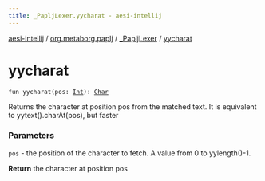 ```yaml
---
title: _PapljLexer.yycharat - aesi-intellij
---
```


[aesi-intellij](../../index.html) / [org.metaborg.paplj](../index.html) / [_PapljLexer](index.html) / [yycharat](.)

# yycharat

`fun yycharat(pos: `[`Int`](https://kotlinlang.org/api/latest/jvm/stdlib/kotlin/-int/index.html)`): `[`Char`](https://kotlinlang.org/api/latest/jvm/stdlib/kotlin/-char/index.html)

Returns the character at position pos from the matched text. It is equivalent to yytext().charAt(pos), but faster

### Parameters

`pos` - the position of the character to fetch. A value from 0 to yylength()-1.

**Return**
the character at position pos

